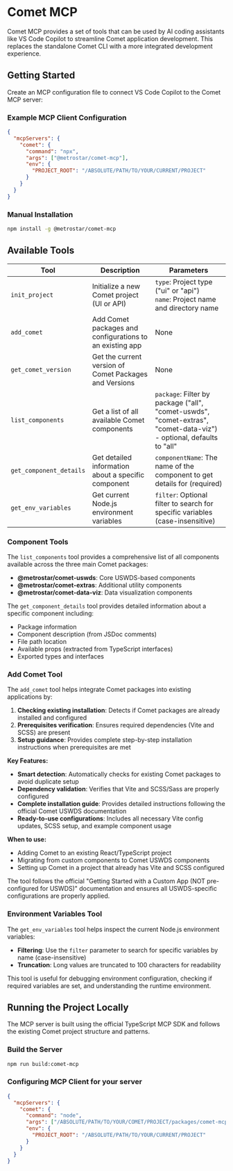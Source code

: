# Comet MCP

Comet MCP provides a set of tools that can be used by AI coding assistants like VS Code Copilot to streamline Comet application development. This replaces the standalone Comet CLI with a more integrated development experience.

## Getting Started

Create an MCP configuration file to connect VS Code Copilot to the Comet MCP server:

### Example MCP Client Configuration

```json
{
  "mcpServers": {
    "comet": {
      "command": "npx",
      "args": ["@metrostar/comet-mcp"],
      "env": {
        "PROJECT_ROOT": "/ABSOLUTE/PATH/TO/YOUR/CURRENT/PROJECT"
      }
    }
  }
}
```

### Manual Installation

```sh
npm install -g @metrostar/comet-mcp
```

## Available Tools

| Tool                    | Description                                              | Parameters                                                                                                          |
| ----------------------- | -------------------------------------------------------- | ------------------------------------------------------------------------------------------------------------------- |
| `init_project`          | Initialize a new Comet project (UI or API)               | `type`: Project type ("ui" or "api")<br>`name`: Project name and directory name                                     |
| `add_comet`             | Add Comet packages and configurations to an existing app | None                                                                                                                |
| `get_comet_version`     | Get the current version of Comet Packages and Versions   | None                                                                                                                |
| `list_components`       | Get a list of all available Comet components             | `package`: Filter by package ("all", "comet-uswds", "comet-extras", "comet-data-viz") - optional, defaults to "all" |
| `get_component_details` | Get detailed information about a specific component      | `componentName`: The name of the component to get details for (required)                                            |
| `get_env_variables`     | Get current Node.js environment variables                | `filter`: Optional filter to search for specific variables (case-insensitive)                                       |

### Component Tools

The `list_components` tool provides a comprehensive list of all components available across the three main Comet packages:

- **@metrostar/comet-uswds**: Core USWDS-based components
- **@metrostar/comet-extras**: Additional utility components
- **@metrostar/comet-data-viz**: Data visualization components

The `get_component_details` tool provides detailed information about a specific component including:

- Package information
- Component description (from JSDoc comments)
- File path location
- Available props (extracted from TypeScript interfaces)
- Exported types and interfaces

### Add Comet Tool

The `add_comet` tool helps integrate Comet packages into existing applications by:

1. **Checking existing installation**: Detects if Comet packages are already installed and configured
2. **Prerequisites verification**: Ensures required dependencies (Vite and SCSS) are present
3. **Setup guidance**: Provides complete step-by-step installation instructions when prerequisites are met

**Key Features:**

- **Smart detection**: Automatically checks for existing Comet packages to avoid duplicate setup
- **Dependency validation**: Verifies that Vite and SCSS/Sass are properly configured
- **Complete installation guide**: Provides detailed instructions following the official Comet USWDS documentation
- **Ready-to-use configurations**: Includes all necessary Vite config updates, SCSS setup, and example component usage

**When to use:**

- Adding Comet to an existing React/TypeScript project
- Migrating from custom components to Comet USWDS components
- Setting up Comet in a project that already has Vite and SCSS configured

The tool follows the official "Getting Started with a Custom App (NOT pre-configured for USWDS)" documentation and ensures all USWDS-specific configurations are properly applied.

### Environment Variables Tool

The `get_env_variables` tool helps inspect the current Node.js environment variables:

- **Filtering**: Use the `filter` parameter to search for specific variables by name (case-insensitive)
- **Truncation**: Long values are truncated to 100 characters for readability

This tool is useful for debugging environment configuration, checking if required variables are set, and understanding the runtime environment.

## Running the Project Locally

The MCP server is built using the official TypeScript MCP SDK and follows the existing Comet project structure and patterns.

### Build the Server

```sh
npm run build:comet-mcp
```

### Configuring MCP Client for your server

```json
{
  "mcpServers": {
    "comet": {
      "command": "node",
      "args": ["/ABSOLUTE/PATH/TO/YOUR/COMET/PROJECT/packages/comet-mcp/dist/index.js"],
      "env": {
        "PROJECT_ROOT": "/ABSOLUTE/PATH/TO/YOUR/CURRENT/PROJECT"
      }
    }
  }
}
```
